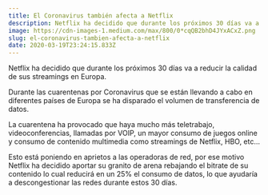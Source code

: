 ```yaml
---
title: El Coronavirus también afecta a Netflix
description: Netflix ha decidido que durante los próximos 30 días va a reducir la calidad de sus streamings en Europa.
image: https://cdn-images-1.medium.com/max/800/0*cqQB2bhD4JYxACxZ.png
slug: el-coronavirus-tambien-afecta-a-netflix
date: 2020-03-19T23:24:15.833Z
---
```



Netflix ha decidido que durante los próximos 30 días va a reducir la calidad de sus streamings en Europa.

Durante las cuarentenas por Coronavirus que se están llevando a cabo en diferentes países de Europa se ha disparado el volumen de transferencia de datos.

La cuarentena ha provocado que haya mucho más teletrabajo, videoconferencias, llamadas por VOIP, un mayor consumo de juegos online y consumo de contenido multimedia como streamings de Netflix, HBO, etc…

Esto está poniendo en aprietos a las operadoras de red, por ese motivo Netflix ha decidido aportar su granito de arena rebajando el bitrate de su contenido lo cual reducirá en un 25% el consumo de datos, lo que ayudaría a descongestionar las redes durante estos 30 días.
